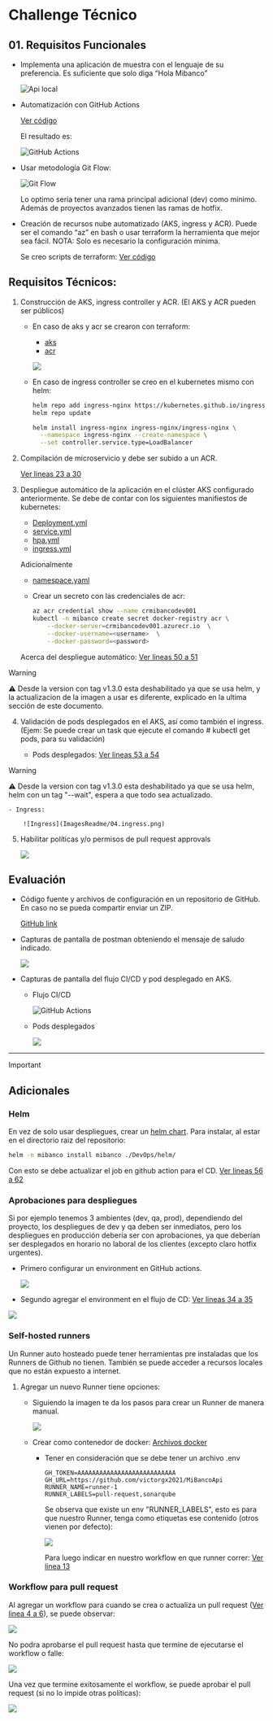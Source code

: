 # Challenge Técnico
## 01. Requisitos Funcionales
- Implementa una aplicación de muestra con el lenguaje de su preferencia.  Es suficiente que solo diga “Hola Mibanco”

    ![Api local](ImagesReadme/01.api_local.png)

- Automatización con GitHub Actions

    [Ver código](.github/workflows/ci_cd.yml)

    El resultado es:

    ![GitHub Actions](ImagesReadme/01.github_actions.png)

- Usar metodología Git Flow:

    ![Git Flow](ImagesReadme/01.GitFlow.png)

    Lo optimo sería tener una rama principal adicional (dev) como mínimo.
    Además de proyectos avanzados tienen las ramas de hotfix.

- Creación de recursos nube automatizado (AKS, ingress y ACR). Puede ser el comando “az” en bash o usar terraform la herramienta que mejor sea fácil. NOTA: Solo es necesario la configuración mínima.

    Se creo scripts de terraform: [Ver código](DevOps/Terraform/)

## Requisitos Técnicos:
1. Construcción de AKS, ingress controller y ACR. (El AKS y ACR pueden ser públicos)

    - En caso de aks y acr se crearon con terraform:

        - [aks](DevOps/Terraform/modules/aks/)
        - [acr](DevOps/Terraform/modules/container_registry/)

        ![](ImagesReadme/01_aks_acr.png)

    - En caso de ingress controller se creo en el kubernetes mismo con helm:

        ```bash
        helm repo add ingress-nginx https://kubernetes.github.io/ingress-nginx
        helm repo update

        helm install ingress-nginx ingress-nginx/ingress-nginx \
          --namespace ingress-nginx --create-namespace \
          --set controller.service.type=LoadBalancer
        ```

2. Compilación de microservicio y debe ser subido a un ACR.

    [Ver lineas 23 a 30](https://github.com/victorgx2021/MiBancoApi/blob/main/.github/workflows/ci_cd.yml#L23-L30)

3. Despliegue automático de la aplicación en el clúster AKS configurado anteriormente. Se debe de contar con los siguientes manifiestos de kubernetes:
    - [Deployment.yml](DevOps/Kubernetes/deployment.yaml)
    - [service.yml](DevOps/Kubernetes/service.yaml)
    - [hpa.yml](DevOps/Kubernetes/hpa.yaml)
    - [ingress.yml](DevOps/Kubernetes/ingress.yaml)

    Adicionalmente
    
    - [namespace.yaml](DevOps/Kubernetes/namespace.yaml)
    - Crear un secreto con las credenciales de acr:

        ```bash
        az acr credential show --name crmibancodev001
        kubectl -n mibanco create secret docker-registry acr \
            --docker-server=crmibancodev001.azurecr.io  \
            --docker-username=<username>  \
            --docker-password=<password>
        ```

    Acerca del despliegue automático:
    [Ver lineas 50 a 51](https://github.com/victorgx2021/MiBancoApi/blob/main/.github/workflows/ci_cd.yml#L50-L51)

> [!WARNING]
> ⚠️ Desde la version con tag v1.3.0 esta deshabilitado ya que se usa helm, y la actualizacion de la imagen a usar es diferente, explicado en la ultima sección de este documento.

4. Validación de pods desplegados en el AKS, así como también el ingress. (Ejem: Se puede crear un task que ejecute el comando # kubectl get pods, para su validación)

    - Pods desplegados:
    [Ver lineas 53 a 54](https://github.com/victorgx2021/MiBancoApi/blob/main/.github/workflows/ci_cd.yml#L53-L54)

> [!WARNING]
> ⚠️ Desde la version con tag v1.3.0 esta deshabilitado ya que se usa helm, helm con un tag "--wait", espera a que todo sea actualizado.

    - Ingress:

        ![Ingress](ImagesReadme/04.ingress.png)

5. Habilitar políticas y/o permisos de pull request approvals

    ![](ImagesReadme/05pull_request_rules.png)

## Evaluación
- Código fuente y archivos de configuración en un repositorio de GitHub. En caso no se pueda compartir enviar un ZIP.

    [GitHub link](https://github.com/victorgx2021/MiBancoApi)

- Capturas de pantalla de postman obteniendo el mensaje de saludo indicado.

    ![](ImagesReadme/postman.png)

- Capturas de pantalla del flujo CI/CD y pod desplegado en AKS.

    - Flujo CI/CD

        ![GitHub Actions](ImagesReadme/01.github_actions.png)

    - Pods desplegados

        ![](ImagesReadme/pods.png)

---
> [!IMPORTANT]
> ## Adicionales
### Helm
En vez de solo usar despliegues, crear un [helm chart](DevOps/helm/).
Para instalar, al estar en el directorio raiz del repositorio:
```bash
helm -n mibanco install mibanco ./DevOps/helm/
```
Con esto se debe actualizar el job en github action para el CD.
[Ver lineas 56 a 62](https://github.com/victorgx2021/MiBancoApi/blob/main/.github/workflows/ci_cd.yml#L56-L62)

### Aprobaciones para despliegues
Si por ejemplo tenemos 3 ambientes (dev, qa, prod), dependiendo del proyecto,
los despliegues de dev y qa deben ser inmediatos, pero los despliegues
en producción debería ser con aprobaciones, ya que deberían ser desplegados
en horario no laboral de los clientes (excepto claro hotfix urgentes).

- Primero configurar un environment en GitHub actions.

    ![](ImagesReadme/env.png)

- Segundo agregar el environment en el flujo de CD: [Ver lineas 34 a 35](https://github.com/victorgx2021/MiBancoApi/blob/main/.github/workflows/ci_cd.yml#L34-L35)

![](ImagesReadme/approvalImage.png)

### Self-hosted runners
Un Runner auto hosteado puede tener herramientas pre instaladas que los Runners de Github no tienen.
También se puede acceder a recursos locales que no están expuesto a internet.
1. Agregar un nuevo Runner tiene opciones:
    - Siguiendo la imagen te da los pasos para crear un Runner de manera manual.

        ![](ImagesReadme/addRunner01.png)
    - Crear como contenedor de docker: [Archivos docker](DevOps/Docker/Runner/)
        - Tener en consideración que se debe tener un archivo .env

            ```env
            GH_TOKEN=AAAAAAAAAAAAAAAAAAAAAAAAAAA
            GH_URL=https://github.com/victorgx2021/MiBancoApi
            RUNNER_NAME=runner-1
            RUNNER_LABELS=pull-request,sonarqube
            ```

            Se observa que existe un env "RUNNER_LABELS", esto es para que
            nuestro Runner, tenga como etiquetas ese contenido (otros vienen por defecto):

            ![](ImagesReadme/runnerLabels.png)

            Para luego indicar en nuestro workflow en que runner correr: [Ver linea 13](https://github.com/victorgx2021/MiBancoApi/blob/main/.github/workflows/pull_request.yml#L13)

### Workflow para pull request
Al agregar un workflow para cuando se crea o actualiza un pull request
([Ver linea 4 a 6](https://github.com/victorgx2021/MiBancoApi/blob/main/.github/workflows/pull_request.yml#L4-L6)), se puede observar:

![](ImagesReadme/pull_request_ci.png)

No podra aprobarse el pull request hasta que termine de ejecutarse el workflow o falle:

![](ImagesReadme/pull_request_fail.png)

Una vez que termine exitosamente el workflow, se puede aprobar el pull request (si no lo impide otras políticas):

![](ImagesReadme/pull_request_valid.png)
